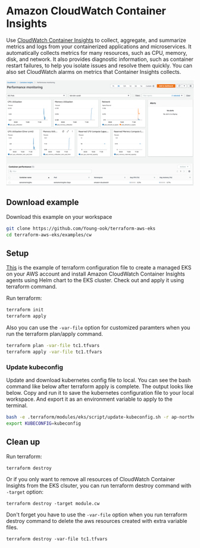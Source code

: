 # Amazon CloudWatch Container Insights
Use [CloudWatch Container Insights](https://docs.aws.amazon.com/AmazonCloudWatch/latest/monitoring/ContainerInsights.html) to collect, aggregate, and summarize metrics and logs from your containerized applications and microservices. It automatically collects metrics for many resources, such as CPU, memory, disk, and network. It also provides diagnostic information, such as container restart failures, to help you isolate issues and resolve them quickly. You can also set CloudWatch alarms on metrics that Container Insights collects.

![aws-cw-container-insights](../../images/aws-cw-container-insights.png)

## Download example
Download this example on your workspace
```sh
git clone https://github.com/Young-ook/terraform-aws-eks
cd terraform-aws-eks/examples/cw
```

## Setup
[This](https://github.com/Young-ook/terraform-aws-eks/blob/main/examples/cw/main.tf) is the example of terraform configuration file to create a managed EKS on your AWS account and install Amazon CloudWatch Container Insights agents using Helm chart to the EKS cluster. Check out and apply it using terraform command.

Run terraform:
```sh
terraform init
terraform apply
```
Also you can use the `-var-file` option for customized paramters when you run the terraform plan/apply command.
```sh
terraform plan -var-file tc1.tfvars
terraform apply -var-file tc1.tfvars
```

### Update kubeconfig
Update and download kubernetes config file to local. You can see the bash command like below after terraform apply is complete. The output looks like below. Copy and run it to save the kubernetes configuration file to your local workspace. And export it as an environment variable to apply to the terminal.
```sh
bash -e .terraform/modules/eks/script/update-kubeconfig.sh -r ap-northeast-2 -n eks-cw -k kubeconfig
export KUBECONFIG=kubeconfig
```

## Clean up
Run terraform:
```
terraform destroy
```
Or if you only want to remove all resources of CloudWatch Container Insights from the EKS clsuter, you can run terraform destroy command with `-target` option:
```
terraform destroy -target module.cw
```
Don't forget you have to use the `-var-file` option when you run terraform destroy command to delete the aws resources created with extra variable files.
```
terraform destroy -var-file tc1.tfvars
```

